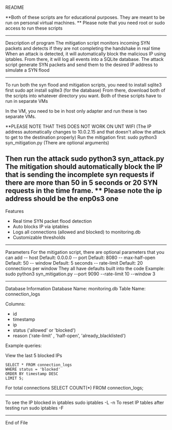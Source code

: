 README

**Both of these scripts are for educational purposes. They are meant to be run on personal virtual machines. 
** Please note that you need root or sudo access to run these scripts

-------------------------

Description of program
The mitigation script monitors incoming SYN packets and detects if they are not completing the handshake in real time
When an attack is detected, it will automatically block the malicious IP using iptables. 
From there, it will log all events into a SQLite database. 
The attack script generate SYN packets and send them to the desired IP address to simulate a SYN flood

-------------------------

To run both the syn flood and mitigation scripts, you need to install sqlite3 first
	sudo apt install sqlite3 (for the database)
From there, download both of the scripts into whatever directory you want.
Both of these scripts have to run in separate VMs

In the VM, you need to be in host only adapter and run these is  two separate VMs. 

**PLEASE NOTE THAT THIS DOES NOT WORK ON UNT WIFI (The IP address automatically changes to 10.0.2.15 and that doesn't allow the attack to get to the destination properly)
Run the mitigation first:
	sudo python3 syn_mitigation.py 
(There are optional arguments)

Then run the attack
	sudo python3 syn_attack.py <IP address> <port number> <duration> 
The mitigation should automatically block the IP that is sending the incomplete syn requests if there are more than 50 in 5 seconds or 20 SYN requests in the time frame.
** Please note the ip address should be the enp0s3 one
-------------------------

Features
- Real time SYN packet flood detection
- Auto blocks IP via iptables
- Logs all connections (allowed and blocked) to monitoring.db
- Customizable thresholds

-------------------------

Parameters
For the mitigation script, there are optional parameters that you can add
-- host 
Default: 0.0.0.0
-- port 
Default: 8080
-- max-half-open
Default: 50
-- window
Default: 5 seconds
-- rate-limit
Default: 20 connections per window
They all have defaults built into the code
Example:
sudo python3 syn_mitigation.py --port 9090 --rate-limit 10 --window 3

-------------------------

Database Information
Database Name: monitoring.db
Table Name: connection_logs

Columns:
- id
- timestamp
- ip
- status 
('allowed' or 'blocked')
- reason ('rate-limit' , 'half-open', 'already_blacklisted')

Example queries:

View the last 5 blocked IPs

	SELECT * FROM connection_logs
	WHERE status = 'blocked'
	ORDER BY timestamp DESC
	LIMIT 5;
	
For total connections
	SELECT COUNT(*) FROM connection_logs;
	
-------------------------
To see the IP blocked in iptables
	sudo iptables -L -n
To reset IP tables after testing run 
	sudo iptables -F 
	
-------------------------
End of File